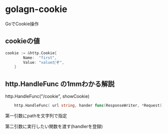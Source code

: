 # golagn-cookie
GoでCookie操作

## cookieの値
```go:main.go
cookie := &http.Cookie{
		Name:  "first",
		Value: "valueだぞ",
	}
```
## http.HandleFunc の1mmわかる解説
http.HandleFunc("/cookie", showCookie)
```go:main.go
	http.HandleFunc( url string, hander func(ResponseWriter, *Request))
```
第一引数にpathを文字列で指定

第二引数に実行したい関数を渡す(handlerを登録)
